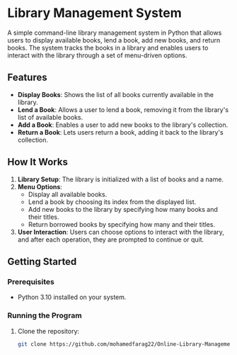 # Library Management System

A simple command-line library management system in Python that allows users to display available books, lend a book, add new books, and return books. The system tracks the books in a library and enables users to interact with the library through a set of menu-driven options.

## Features
- **Display Books**: Shows the list of all books currently available in the library.
- **Lend a Book**: Allows a user to lend a book, removing it from the library's list of available books.
- **Add a Book**: Enables a user to add new books to the library's collection.
- **Return a Book**: Lets users return a book, adding it back to the library's collection.

## How It Works
1. **Library Setup**: The library is initialized with a list of books and a name.
2. **Menu Options**:
   - Display all available books.
   - Lend a book by choosing its index from the displayed list.
   - Add new books to the library by specifying how many books and their titles.
   - Return borrowed books by specifying how many and their titles.
3. **User Interaction**: Users can choose options to interact with the library, and after each operation, they are prompted to continue or quit.

## Getting Started

### Prerequisites
- Python 3.10 installed on your system.

### Running the Program
1. Clone the repository:
   ```bash
   git clone https://github.com/mohamedfarag22/Online-Library-Management-System.git
